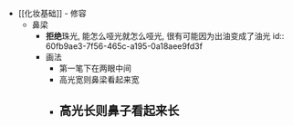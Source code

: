 - [[化妆基础]] - 修容
	- 鼻梁
		- **拒绝**珠光, 能怎么哑光就怎么哑光, 很有可能因为出油变成了油光
		  id:: 60fb9ae3-7f56-465c-a195-0a18aee9fd3f
		- 画法
			- 第一笔下在两眼中间
			- 高光宽则鼻梁看起来宽
			- 高光长则鼻子看起来长
				-